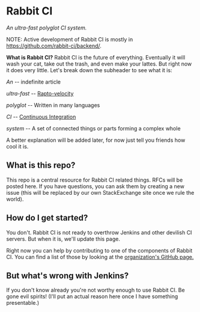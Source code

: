# Rabbit CI
_An ultra-fast polyglot CI system._

NOTE: Active development of Rabbit CI is mostly in https://github.com/rabbit-ci/backend/.

**What is Rabbit CI?**
Rabbit CI is the future of everything. Eventually it will wash your
cat, take out the trash, and even make your lattes. But right now it
does very little. Let's break down the subheader to see what it is:

_An_ -- indefinite article

_ultra-fast_ -- [Rapto-velocity](http://uncyclopedia.wikia.com/wiki/Rapto-velocity)

_polyglot_ -- Written in many languages

_CI_ -- [Continuous Integration](http://en.wikipedia.org/wiki/Continuous_integration)

_system_ -- A set of connected things or parts forming a complex whole

A better explanation will be added later, for now just tell you
friends how cool it is.

## What is this repo?
This repo is a central resource for Rabbit CI related things. RFCs
will be posted here. If you have questions, you can ask them by
creating a new issue (this will be replaced by our own StackExchange
site once we rule the world).

## How do I get started?
You don't. Rabbit CI is not ready to overthrow Jenkins and other
devilish CI servers. But when it is, we'll update this page.

Right now you can help by contributing to one of the components of
Rabbit CI. You can find a list of those by looking at the
[organization's GitHub page.](https://github.com/rabbit-ci)

## But what's wrong with Jenkins?
If you don't know already you're not worthy enough to use Rabbit
CI. Be gone evil spirits! (I'll put an actual reason here once I have
something presentable.)
